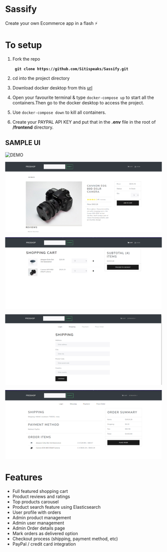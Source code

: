 # Sassify
Create your own Ecommerce app in a flash ⚡

# To setup
1.  Fork the repo

    <b>``` git clone https://github.com/Sitispeaks/Sassify.git```</b>

2. cd into the project directory

3. Download docker desktop from this <a href="https://desktop.docker.com/win/stable/amd64/Docker%20Desktop%20Installer.exe">url</a>

4. Open your favourite terminal & type ```docker-compose up``` to start all the containers.Then go to the docker desktop to access the project.

5. Use ```docker-compose down``` to kill all containers.

6. Create your PAYPAL API KEY and put that in the <b>.env</b> file in the root of <b>/frontend</b> directory.

## SAMPLE UI
![DEMO](https://github.com/bradtraversy/proshop_mern/blob/master/uploads/Screen%20Shot%202020-09-29%20at%205.50.52%20PM.png)

![DEMO](https://raw.githubusercontent.com/Sitispeaks/Sassify/main/product_details.png)

![DEMO](https://raw.githubusercontent.com/Sitispeaks/Sassify/main/cart.png)

![DEMO](https://raw.githubusercontent.com/Sitispeaks/Sassify/main/shipping.png)

![DEMO](https://raw.githubusercontent.com/Sitispeaks/Sassify/main/placeorder.png)


# Features
* Full featured shopping cart
* Product reviews and ratings
* Top products carousel
* Product search feature using Elasticsearch
* User profile with orders
* Admin product management
* Admin user management
* Admin Order details page
* Mark orders as delivered option
* Checkout process (shipping, payment method, etc)
* PayPal / credit card integration
